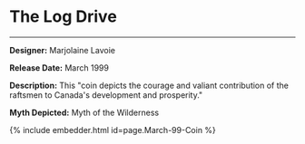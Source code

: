 # The Log Drive 

*     *     *     *  

**Designer:** Marjolaine Lavoie

**Release Date:** March 1999 

**Description:** This "coin depicts the courage and valiant contribution of the raftsmen to Canada's development and prosperity."

**Myth Depicted:** Myth of the Wilderness

<div id="March-99-Coin/index.html">
		<script  type="text/javascript">
			createRtiViewer("viewerContainer", "webrti-march", 900, 600); 
		</script>
	</div>
  
{% include embedder.html id=page.March-99-Coin %}



